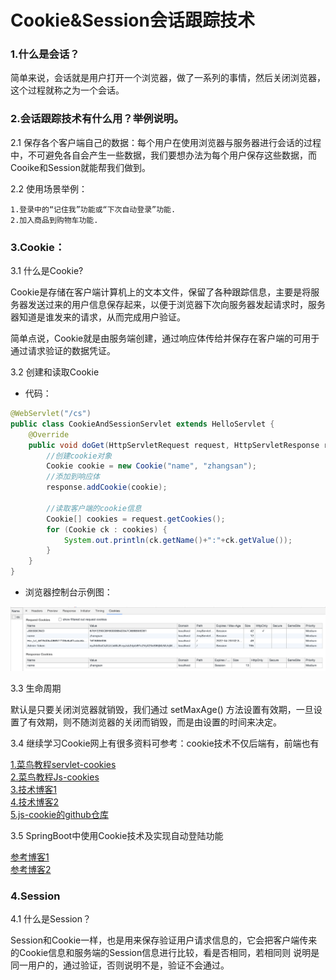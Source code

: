 # Cookie&Session会话跟踪技术

### 1.什么是会话？

简单来说，会话就是用户打开一个浏览器，做了一系列的事情，然后关闭浏览器，这个过程就称之为一个会话。

### 2.会话跟踪技术有什么用？举例说明。

2.1 保存各个客户端自己的数据：每个用户在使用浏览器与服务器进行会话的过程中，不可避免各自会产生一些数据，我们要想办法为每个用户保存这些数据，而Cooike和Session就能帮我们做到。

2.2 使用场景举例：

    1.登录中的“记住我”功能或“下次自动登录”功能.
    2.加入商品到购物车功能.

### 3.Cookie：

3.1 什么是Cookie?

Cookie是存储在客户端计算机上的文本文件，保留了各种跟踪信息，主要是将服务器发送过来的用户信息保存起来，以便于浏览器下次向服务器发起请求时，服务器知道是谁发来的请求，从而完成用户验证。

简单点说，Cookie就是由服务端创建，通过响应体传给并保存在客户端的可用于通过请求验证的数据凭证。

3.2 创建和读取Cookie

- 代码：

```java
@WebServlet("/cs")
public class CookieAndSessionServlet extends HelloServlet {
    @Override
    public void doGet(HttpServletRequest request, HttpServletResponse response) throws IOException {
        //创建cookie对象
        Cookie cookie = new Cookie("name", "zhangsan");
        //添加到响应体
        response.addCookie(cookie);
        
        //读取客户端的cookie信息
        Cookie[] cookies = request.getCookies();
        for (Cookie ck : cookies) {
            System.out.println(ck.getName()+":"+ck.getValue());
        }
    }
}
```

- 浏览器控制台示例图：

![cookie](../../img/cookie.png)

3.3 生命周期

默认是只要关闭浏览器就销毁，我们通过 setMaxAge()
⽅法设置有效期，⼀旦设置了有效期，则不随浏览器的关闭⽽销毁，⽽是由设置的时间来决定。

3.4 继续学习Cookie网上有很多资料可参考：cookie技术不仅后端有，前端也有

[1.菜鸟教程servlet-cookies](https://www.runoob.com/servlet/servlet-cookies-handling.html) <br>
[2.菜鸟教程Js-cookies](https://www.runoob.com/js/js-cookies.html) <br>
[3.技术博客1](https://mp.weixin.qq.com/s/JW7mxXEqrV1rZ_pQOteXGQ) <br>
[4.技术博客2](https://www.cnblogs.com/xdp-gacl/p/3803033.html) <br>
[5.js-cookie的github仓库](https://github.com/js-cookie/js-cookie)

3.5 SpringBoot中使用Cookie技术及实现自动登陆功能

[参考博客1](https://www.cnblogs.com/zimug/p/11785225.html) <br>
[参考博客2](https://www.yisu.com/zixun/232453.html) 

### 4.Session

4.1 什么是Session？

Session和Cookie一样，也是用来保存验证用户请求信息的，它会把客户端传来的Cookie信息和服务端的Session信息进行比较，看是否相同，若相同则
说明是同一用户的，通过验证，否则说明不是，验证不会通过。

